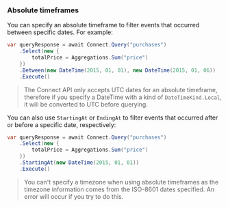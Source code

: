 ### Absolute timeframes

You can specify an absolute timeframe to filter events that occurred between specific dates.  For example:

```csharp
var queryResponse = await Connect.Query("purchases")
	.Select(new {
		totalPrice = Aggregations.Sum("price")
	})
	.Between(new DateTime(2015, 01, 01), new DateTime(2015, 01, 06))
	.Execute()
```

> The Connect API only accepts UTC dates for an absolute timeframe, therefore if you specify a DateTime with a kind of
> `DateTimeKind.Local`, it will be converted to UTC before querying.

You can also use `StartingAt` or `EndingAt` to filter events that occurred after or before a specific date, respectively:

```csharp
var queryResponse = await Connect.Query("purchases")
	.Select(new {
		totalPrice = Aggregations.Sum("price")
	})
	.StartingAt(new DateTime(2015, 01, 01))
	.Execute()
```

> You can't specify a timezone when using absolute timeframes as the timezone information comes from the ISO-8601
> dates specified.  An error will occur if you try to do this.

